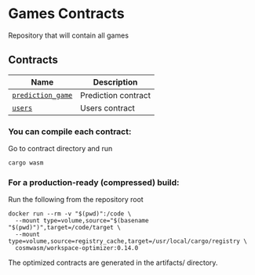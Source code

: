 # Games Contracts

Repository that will contain all games

## Contracts

| Name                                   | Description             |
| -------------------------------------- | ----------------------- |
| [`prediction_game`](contracts/prediction_game)   | Prediction contract |
| [`users`](contracts/users)   | Users contract |

### You can compile each contract:

Go to contract directory and run

```
cargo wasm
```

### For a production-ready (compressed) build:

Run the following from the repository root

```
docker run --rm -v "$(pwd)":/code \
  --mount type=volume,source="$(basename "$(pwd)")",target=/code/target \
  --mount type=volume,source=registry_cache,target=/usr/local/cargo/registry \
  cosmwasm/workspace-optimizer:0.14.0
```

The optimized contracts are generated in the artifacts/ directory.
